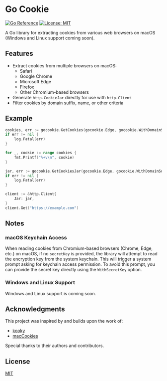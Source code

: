 # Go Cookie

[![Go Reference](https://pkg.go.dev/badge/github.com/reveever/gocookie.svg)](https://pkg.go.dev/github.com/reveever/gocookie) [![License: MIT](https://img.shields.io/badge/License-MIT-yellow.svg)](https://opensource.org/licenses/MIT)

A Go library for extracting cookies from various web browsers on macOS (Windows and Linux support coming soon).

## Features

* Extract cookies from multiple browsers on macOS:
  - Safari
  - Google Chrome
  - Microsoft Edge
  - Firefox
  - Other Chromium-based browsers
* Generate `http.CookieJar` directly for use with `http.Client`
* Filter cookies by domain suffix, name, or other criteria

## Example

```go
cookies, err := gocookie.GetCookies(gocookie.Edge, gocookie.WithDomainSuffix("example.com"))
if err != nil {
    log.Fatal(err)
}

for _, cookie := range cookies {
    fmt.Printf("%+v\n", cookie)
}
```

```go
jar, err := gocookie.GetCookiesJar(gocookie.Edge, gocookie.WithDomainSuffix("example.com"))
if err != nil {
    log.Fatal(err)
}

client := &http.Client{
    Jar: jar,
}
client.Get("https://example.com")
```

## Notes

### macOS Keychain Access

When reading cookies from Chromium-based browsers (Chrome, Edge, etc.) on macOS, if no `secretKey` is provided, the library will attempt to read the encryption key from the system keychain. This will trigger a system prompt asking for keychain access permission. To avoid this prompt, you can provide the secret key directly using the `WithSecretKey` option.

### Windows and Linux Support

Windows and Linux support is coming soon.

## Acknowledgments

This project was inspired by and builds upon the work of:

- [kooky](https://github.com/browserutils/kooky)
- [macCookies](https://github.com/kawakatz/macCookies)

Special thanks to their authors and contributors.

## License

[MIT](LICENSE)

